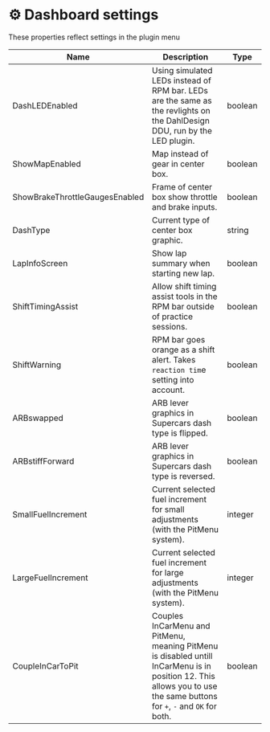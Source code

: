 # ⚙ Dashboard settings

These properties reflect settings in the plugin menu



| Name                           | Description                                                                                                                                                            | Type    |
| ------------------------------ | ---------------------------------------------------------------------------------------------------------------------------------------------------------------------- | ------- |
| DashLEDEnabled                 | Using simulated LEDs instead of RPM bar. LEDs are the same as the revlights on the DahlDesign DDU, run by the LED plugin.                                              | boolean |
| ShowMapEnabled                 | Map instead of gear in center box.                                                                                                                                     | boolean |
| ShowBrakeThrottleGaugesEnabled | Frame of center box show throttle and brake inputs.                                                                                                                    | boolean |
| DashType                       | Current type of center box graphic.                                                                                                                                    | string  |
| LapInfoScreen                  | Show lap summary when starting new lap.                                                                                                                                | boolean |
| ShiftTimingAssist              | Allow shift timing assist tools in the RPM bar outside of practice sessions.                                                                                           | boolean |
| ShiftWarning                   | RPM bar goes orange as a shift alert. Takes `reaction tim`e setting into account.                                                                                      | boolean |
| ARBswapped                     | ARB lever graphics in Supercars dash type is flipped.                                                                                                                  | boolean |
| ARBstiffForward                | ARB lever graphics in Supercars dash type is reversed.                                                                                                                 | boolean |
| SmallFuelIncrement             | Current selected fuel increment for small adjustments (with the PitMenu system).                                                                                       | integer |
| LargeFuelIncrement             | Current selected fuel increment for large adjustments (with the PitMenu system).                                                                                       | integer |
| CoupleInCarToPit               | Couples InCarMenu and PitMenu, meaning PitMenu is disabled untill InCarMenu is in position 12. This allows you to use the same buttons for `+`, `-` and `OK` for both. | boolean |

